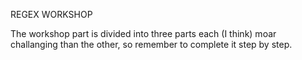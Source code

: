 REGEX WORKSHOP

The workshop part is divided into three parts each (I think) moar challanging than the other, so remember
to complete it step by step.